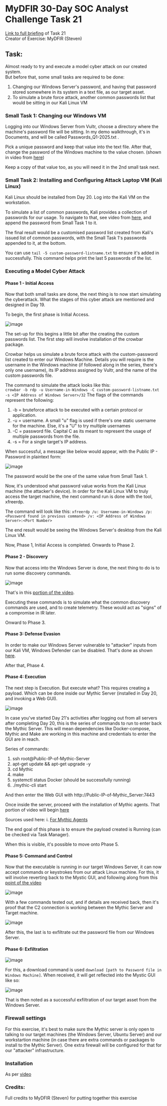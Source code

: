 # MyDFIR 30-Day SOC Analyst Challenge Task 21
[Link to full briefing](https://www.youtube.com/watch?v=85x0NLj2zUo) of Task 21 </br>
Creator of Exercise: MyDFIR (Steven)

## Task:
Almost ready to try and execute a model cyber attack on our created system. </br>
But before that, some small tasks are required to be done: </br>
1. Changing our Windows Server's password, and having that password stored somewhere in its system in a text file, as our target asset. </br>
2. To simulate a brute force attack, another common passwords list that would be sitting in our Kali Linux VM </br>

### Small Task 1: Changing our Windows VM
Logging into our Windows Server from Vultr, choose a directory where the machine's password file will be sitting. In my demo walkthrough, it's in Documents, and will be called Passwords_Q1-2025.txt . 

Pick a unique password and keep that value into the text file. 
After that, change the password of the Windows machine to the value chosen. (shown in video from [here](https://youtu.be/85x0NLj2zUo?si=Vyn-M3wv6zoudZ_E&t=140))

Keep a copy of that value too, as you will need it in the 2nd small task next. 

### Small Task 2: Installing and Configuring Attack Laptop VM (Kali Linux)
Kali Linux should be installed from Day 20. Log into the Kali VM on the workstation.

To simulate a list of common passwords, Kali provides a collection of passwords for our usage. To navigate to that, see video from [here](https://youtu.be/85x0NLj2zUo?si=iq6ll5sVEPJxt2uc&t=264), and append the password from Small Task 1 to it. 

The final result would be a customised password list created from Kali's issued list of common passwords, with the Small Task 1's passwords appended to it, at the bottom. 

You can use `tail -5 custom-password-listname.txt` to ensure it's added in successfully. This command helps print the last 5 passwords of the list.  

### Executing a Model Cyber Attack
#### Phase 1 - Initial Access
Now that both small tasks are done, the next thing is to now start simulating the cyberattack. What the stages of this cyber attack are mentioned and designed in Day 19. 

To begin, the first phase is Initial Access. 

![image](walkthru_pics/phase_one_IA.jpg)

The set-up for this begins a little bit after the creating the custom passwords list. The first step will involve installation of the crowbar package. 

Crowbar helps us simulate a brute force attack with the custom-password list created to enter our Windows Machine. Details you will require is the username in the Windows machine 
(if followed along in the series, there's only one username), its IP address assigned by Vultr, and the name of the custom passwords file. 

The command to simulate the attack looks like this: </br>
`crowbar -b rdp -u Username-in-Windows -C custom-password-listname.txt -s <IP Address of Windows Server>/32`
The flags of the commands represent the following: </br>

1. -b = bruteforce attack to be executed with a certain protocol or application. 
2. -u = username. A small "u" flag is used if there's one static username for the machine. Else, it's a "U" to try multiple usernames
3. -C = password file. Capital C as its meant to represent the usage of multiple passwords from the file. 
4. -s = For a single target's IP address. 

When successful, a message like below would appear, with the Public IP - Password in plaintext form:

![image](walkthru_pics/blocked_success.jpg)

The password would be the one of the same value from Small Task 1. 

Now, it's understood what password value works from the Kali Linux machine (the attacker's device). In order for the Kali Linux VM to truly access the 
target machine, the next command run is done with the tool, xfreerdp.

The command will look like this: `xfreerdp /u: Username-in-Windows /p: <Password found in previous command> /v: <IP Address of Windows Server>:<Port Number>`

The end result would be seeing the Windows Server's desktop from the Kali Linux VM. 

Now, Phase 1, Initial Access is completed. Onwards to Phase 2. 

#### Phase 2 - Discovery
Now that access into the Windows Server is done, the next thing to do is to run some discovery commands. 

![image](walkthru_pics/phase_two_discovery.jpg)

That's in this [portion of the video](https://youtu.be/85x0NLj2zUo?si=SlV1SwA49B3cb5_D&t=660). 

Executing these commands is to simulate what the common discovery commands are used, and to create telemetry. 
These would act as "signs" of a compromise in IR later. 

Onward to Phase 3. 

#### Phase 3: Defense Evasion 
In order to make our Windows Server vulnerable to "attacker" inputs from our Kali VM, Windows Defender can be disabled. 
That's done as shown [here](https://youtu.be/85x0NLj2zUo?si=UWndd_7UyUNA5j5O&t=731). 

After that, Phase 4. 

#### Phase 4: Execution
The next step is Execution. But execute what? This requires creating a payload. Which can be done inside our Mythic Server (installed in Day 20, and invoking a Web GUI). 

![image](walkthru_pics/phase_four_execution.jpg)

In case you've started Day 21's activities after logging out from all servers after completing Day 20, this is the series of commands to run to enter back the Mythic Server. 
This will mean dependencies like Docker-compose, Mythic and Make are working in this machine and credentials to enter the GUI are in reach. 

Series of commands: </br>
1. ssh root@Public-IP-of-Mythic-Server
2. apt-get update && apt-get upgrade -y
3. cd Mythic
4. make
5. systemctl status Docker (should be successfully running)
6. ./mythic-cli start

And then enter the Web GUI with http://Public-IP-of-Mythic_Server:7443

Once inside the server, proceed with the installation of Mythic agents. That portion of video will begin [here](https://youtu.be/85x0NLj2zUo?si=80VSIO60jeAX8aJB&t=770)

Sources used here:
i. [For Mythic Agents](https://github.com/mythicagents) </br>

The end goal of this phase is to ensure the payload created is Running (can be checked via Task Manager). 

When this is visible, it's possible to move onto Phase 5. 

#### Phase 5: Command and Control
Now that the executable is running in our target Windows Server, it can now accept commands or keystrokes from our attack Linux machine. 
For this, it will involve reverting back to the Mystic GUI, and following along from this [point of the video](https://youtu.be/85x0NLj2zUo?si=cXkKqrGehVDlAuCQ&t=1420)

![image](walkthru_pics/phase_five_c2.jpg)

With a few commands tested out, and if details are received back, then it's proof that the C2 connection is working between the Mythic Server and Target machine. 

![image](walkthru_pics/phase_five_test_of_c2_connection.jpg)

After this, the last is to exfiltrate out the password file from our Windows Server. 

#### Phase 6: Exfiltration

![image](walkthru_pics/phase_six_exfiltrate.jpg)

For this, a download command is used `download [path to Password file in Windows Machine]`. When received, it will get reflected into the Mystic GUI like so: </br>

![image](walkthru_pics/phase_six_success_in_exfil.jpg)

That is then noted as a successful exfiltration of our target asset from the Windows Server.

### Firewall settings
For this exercise, it's best to make sure the Mythic server is only open to talking to our target machines (the Windows Server, Ubuntu Server) and our workstartion machine (in case there are extra commands or packages to install to the Mythic Server). One extra firewall will be configured for that for our "attacker" infrastructure. 


### Installation
As per [video](https://www.youtube.com/watch?v=JKO1pZ45_5I)


### Credits:
Full credits to MyDFIR (Steven) for putting together this exercise
















